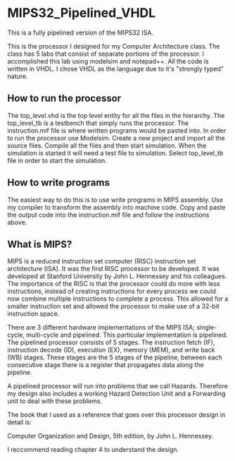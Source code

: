 # MIPS32_Pipelined_VHDL
This is a fully pipelined version of the MIPS32 ISA.

This is the processor I designed for my Computer Architecture class. The class has 5 labs that consist of separate portions of the
processor. I accomplished this lab using modelsim and notepad++. All the code is written in VHDL. I chose VHDL as the language due to 
it's "strongly typed" nature. 

How to run the processor
------------------------------------------------------------------------------------------------------------------------------------------

The top_level.vhd is the top level entity for all the files in the hierarchy. The top_level_tb is a testbench that simply runs the 
processor. The instruction.mif file is where written programs would be pasted into. In order to run the processor use Modelsim. Create a new project and import all the source files. Compile all the files and then start simulation. When the simulation is started it will need a test file to simulation. Select top_level_tb file in order to start the simulation. 

How to write programs
------------------------------------------------------------------------------------------------------------------------------------------

The easiest way to do this is to use write programs in MIPS assembly. Use my compiler to transform the assembly into machine code. Copy and paste the output code into the instruction.mif file and follow the instructions above.

What is MIPS?
------------------------------------------------------------------------------------------------------------------------------------------

MIPS is a reduced instruction set computer (RISC) instruction set architecture (ISA). It was the first RISC processor to be developed. It was developed at Stanford University by John L. Hennessey and his colleagues. The importance of the RISC is that the processor could do more with less instructions, instead of creating instructions for every process we could now combine multiple instructions to complete a process. This allowed for a smaller instruction set and allowed the processor to make use of a 32-bit instruction space.

There are 3 different hardware implementations of the MIPS ISA; single-cycle, multi-cycle and pipelined. This particular implementation is pipelined. The pipelined processor consists of 5 stages. The instruction fetch (IF), instruction decode (ID), execution (EX), memory (MEM), and write back (WB) stages. These stages are the 5 stages of the pipeline, between each consecutive stage there is a register that propagates data along the pipeline.

A pipelined processor will run into problems that we call Hazards. Therefore my design also includes a working Hazard Detection Unit 
and a Forwarding unit to deal with these problems.


The book that I used as a reference that goes over this processor design in detail is:

Computer Organization and Design, 5th edition, by John L. Hennessey.

I reccommend reading chapter 4 to understand the design.
